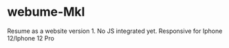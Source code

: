 # webume-MkI
Resume as a website version 1. No JS integrated yet. Responsive for Iphone 12/Iphone 12 Pro
